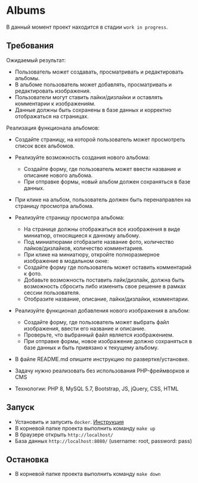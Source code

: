 # Albums

В данный момент проект находится в стадии `work in progress`.

## Требования

Ожидаемый результат:

- Пользователь может создавать, просматривать и редактировать альбомы.
- В альбоме пользователь может добавлять, просматривать и редактировать изображения.
- Пользователи могут ставить лайки/дизлайки и оставлять комментарии к изображениям.
- Данные должны быть сохранены в базе данных и корректно отображаться на страницах.

Реализация функционала альбомов:

- Создайте страницу, на которой пользователь может просмотреть список всех альбомов.

- Реализуйте возможность создания нового альбома:
    - Создайте форму, где пользователь может ввести название и описание нового альбома.
    - При отправке формы, новый альбом должен сохраняться в базе данных.
- При клике на альбом, пользователь должен быть перенаправлен на страницу просмотра альбома.

- Реализуйте страницу просмотра альбома:
    - На странице должны отображаться все изображения в виде миниатюр, относящиеся к данному альбому.
    - Под миниатюрами отобразите название фото, количество лайков/дизлайков, количество комментариев.
    - При клике на миниатюру, откройте полноразмерное изображение в модальном окне:
    - Создайте форму где пользователь может оставить комментарий к фото.
    - Добавьте возможность поставить лайк/дизлайк, должна быть возможность сбросить либо изменить свое решение в рамках
      сессии пользователя.
    - Отобразите название, описание, лайки/дизлайки, комментарии.
- Реализуйте функционал добавления нового изображения в альбом:
    - Создайте форму, где пользователь может выбрать файл изображения, ввести его название и описание.
    - Проверьте, что выбранный файл является изображением.
    - При отправке формы, новое изображение должно сохраняться в базе данных и быть привязано к текущему альбому.

- В файле README.md опишите инструкцию по развертке/установке.

- Задачу нужно реализовать без использования PHP-фреймворков и CMS
- Технологии: PHP 8, MySQL 5.7, Bootstrap, JS, jQuery, CSS, HTML

## Запуск

- Установить и запусить `docker`. [Инструкция](https://docs.docker.com/desktop/)
- В корневой папке проекта выполнить команду ```make up```
- В браузере открыть ```http://localhost/```
- База данных ```http://localhost:8080/``` (username: root, password: pass)

## Остановка

- В корневой папке проекта выполнить команду ```make down```